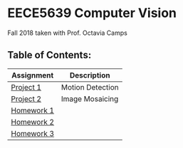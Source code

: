 # EECE5639 Computer Vision  
Fall 2018 taken with Prof. Octavia Camps   

## Table of Contents:
|Assignment                   |Description                          |
|-----------------------------|-------------------------------------|
|[Project 1][3]               |Motion Detection                     |
|[Project 2][5]               |Image Mosaicing                      |
|[Homework 1][1]              |                                     |
|[Homework 2][2]              |                                     |
|[Homework 3][4]              |                                     |


[1]: https://github.com/tjyiiuan/Graduate-Courses/tree/master/EECE5639-Computer-Vision/Homework-1
[2]: https://github.com/tjyiiuan/Graduate-Courses/tree/master/EECE5639-Computer-Vision/Homework-2
[3]: https://github.com/tjyiiuan/Graduate-Courses/tree/master/EECE5639-Computer-Vision/Project-1
[4]: https://github.com/tjyiiuan/Graduate-Courses/tree/master/EECE5639-Computer-Vision/Homework-3
[5]: https://github.com/tjyiiuan/Graduate-Courses/tree/master/EECE5639-Computer-Vision/Project-2
